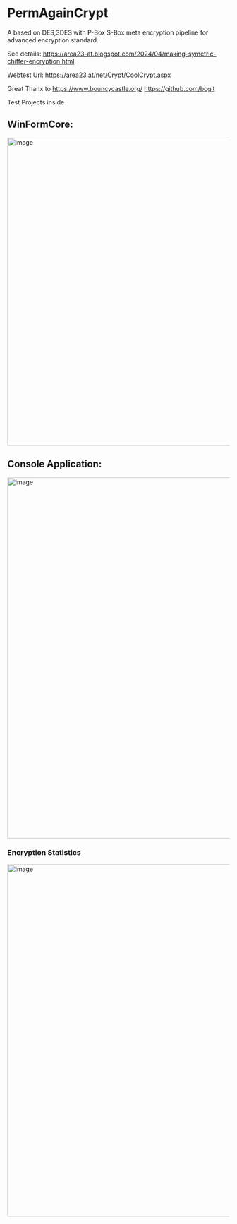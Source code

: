 # PermAgainCrypt

A based on DES,3DES with P-Box S-Box meta encryption pipeline for advanced encryption standard.
<ing src="https://upload.wikimedia.org/wikipedia/commons/thumb/a/ae/Xor_Encrypt_Xor.svg/237px-Xor_Encrypt_Xor.svg.png" />

See details:
https://area23-at.blogspot.com/2024/04/making-symetric-chiffer-encryption.html

Webtest Url:
https://area23.at/net/Crypt/CoolCrypt.aspx

Great Thanx to https://www.bouncycastle.org/ https://github.com/bcgit

Test Projects inside
## WinFormCore:
<img width="788" height="698" alt="image" src="https://github.com/user-attachments/assets/6c9cc075-d8f5-4dbe-ac8b-af9684d964bd" />

## Console Application:
<img width="1132" height="818" alt="image" src="https://github.com/user-attachments/assets/bdda016b-5daa-436a-a9f0-4f981e54b688" />


### Encryption Statistics
<img width="798"  alt="image" src="https://github.com/heinrichelsigan/AesGreatAgain/blob/main/Test/2025-09-23_Stats.gif" />

